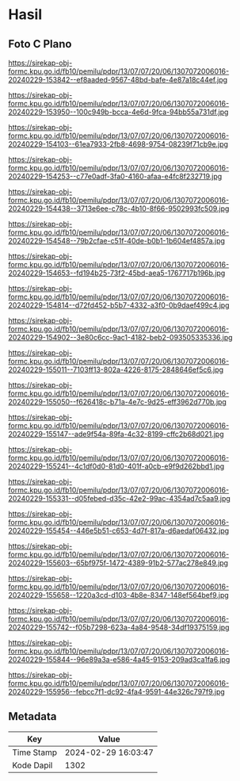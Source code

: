 # Hasil

## Foto C Plano

https://sirekap-obj-formc.kpu.go.id/fb10/pemilu/pdpr/13/07/07/20/06/1307072006016-20240229-153842--ef8aaded-9567-48bd-bafe-4e87a18c44ef.jpg

https://sirekap-obj-formc.kpu.go.id/fb10/pemilu/pdpr/13/07/07/20/06/1307072006016-20240229-153950--100c949b-bcca-4e6d-9fca-94bb55a731df.jpg

https://sirekap-obj-formc.kpu.go.id/fb10/pemilu/pdpr/13/07/07/20/06/1307072006016-20240229-154103--61ea7933-2fb8-4698-9754-08239f71cb9e.jpg

https://sirekap-obj-formc.kpu.go.id/fb10/pemilu/pdpr/13/07/07/20/06/1307072006016-20240229-154253--c77e0adf-3fa0-4160-afaa-e4fc8f232719.jpg

https://sirekap-obj-formc.kpu.go.id/fb10/pemilu/pdpr/13/07/07/20/06/1307072006016-20240229-154438--3713e6ee-c78c-4b10-8f66-9502993fc509.jpg

https://sirekap-obj-formc.kpu.go.id/fb10/pemilu/pdpr/13/07/07/20/06/1307072006016-20240229-154548--79b2cfae-c51f-40de-b0b1-1b604ef4857a.jpg

https://sirekap-obj-formc.kpu.go.id/fb10/pemilu/pdpr/13/07/07/20/06/1307072006016-20240229-154653--fd194b25-73f2-45bd-aea5-1767717b196b.jpg

https://sirekap-obj-formc.kpu.go.id/fb10/pemilu/pdpr/13/07/07/20/06/1307072006016-20240229-154814--d72fd452-b5b7-4332-a3f0-0b9daef499c4.jpg

https://sirekap-obj-formc.kpu.go.id/fb10/pemilu/pdpr/13/07/07/20/06/1307072006016-20240229-154902--3e80c6cc-9ac1-4182-beb2-093505335336.jpg

https://sirekap-obj-formc.kpu.go.id/fb10/pemilu/pdpr/13/07/07/20/06/1307072006016-20240229-155011--7103ff13-802a-4226-8175-2848646ef5c6.jpg

https://sirekap-obj-formc.kpu.go.id/fb10/pemilu/pdpr/13/07/07/20/06/1307072006016-20240229-155050--f626418c-b71a-4e7c-9d25-eff3962d770b.jpg

https://sirekap-obj-formc.kpu.go.id/fb10/pemilu/pdpr/13/07/07/20/06/1307072006016-20240229-155147--ade9f54a-89fa-4c32-8199-cffc2b68d021.jpg

https://sirekap-obj-formc.kpu.go.id/fb10/pemilu/pdpr/13/07/07/20/06/1307072006016-20240229-155241--4c1df0d0-81d0-401f-a0cb-e9f9d262bbd1.jpg

https://sirekap-obj-formc.kpu.go.id/fb10/pemilu/pdpr/13/07/07/20/06/1307072006016-20240229-155331--d05febed-d35c-42e2-99ac-4354ad7c5aa9.jpg

https://sirekap-obj-formc.kpu.go.id/fb10/pemilu/pdpr/13/07/07/20/06/1307072006016-20240229-155454--446e5b51-c653-4d7f-817a-d6aedaf06432.jpg

https://sirekap-obj-formc.kpu.go.id/fb10/pemilu/pdpr/13/07/07/20/06/1307072006016-20240229-155603--65bf975f-1472-4389-91b2-577ac278e849.jpg

https://sirekap-obj-formc.kpu.go.id/fb10/pemilu/pdpr/13/07/07/20/06/1307072006016-20240229-155658--1220a3cd-d103-4b8e-8347-148ef564bef9.jpg

https://sirekap-obj-formc.kpu.go.id/fb10/pemilu/pdpr/13/07/07/20/06/1307072006016-20240229-155742--f05b7298-623a-4a84-9548-34df19375159.jpg

https://sirekap-obj-formc.kpu.go.id/fb10/pemilu/pdpr/13/07/07/20/06/1307072006016-20240229-155844--96e89a3a-e586-4a45-9153-209ad3ca1fa6.jpg

https://sirekap-obj-formc.kpu.go.id/fb10/pemilu/pdpr/13/07/07/20/06/1307072006016-20240229-155956--febcc7f1-dc92-4fa4-9591-44e326c797f9.jpg


## Metadata

| Key        | Value               |
| ---------- | ------------------- |
| Time Stamp | 2024-02-29 16:03:47 |
| Kode Dapil | 1302                |



